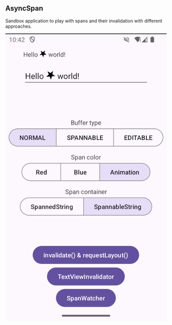 ## AsyncSpan

Sandbox application to play with spans and their invalidation with different approaches.

![screenshot](assets/screenshot.png)